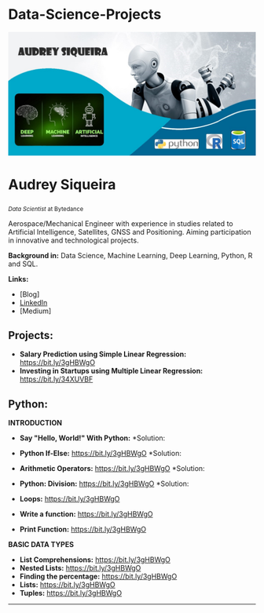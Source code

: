 # Data-Science-Projects

<p align="center">
  <img src="banner1.jpg" >
</p>

# Audrey Siqueira
<sub>*Data Scientist* at Bytedance </sub>

Aerospace/Mechanical Engineer with experience in studies related to Artificial Intelligence, Satellites, GNSS and Positioning.
Aiming participation in innovative and technological projects. 

**Background in:** Data Science, Machine Learning, Deep Learning, Python, R and SQL. 
 
 **Links:**
* [Blog]
* [LinkedIn](https://www.linkedin.com/in/audrey-siqueira-b5341ba3/)
* [Medium]


## Projects:
* **Salary Prediction using Simple Linear Regression:** https://bit.ly/3gHBWgO
* **Investing in Startups using Multiple Linear Regression:** https://bit.ly/34XUVBF 


## Python:
**INTRODUCTION**
* **Say "Hello, World!" With Python:** 
*Solution:
* **Python If-Else:** https://bit.ly/3gHBWgO
*Solution:

* **Arithmetic Operators:** https://bit.ly/3gHBWgO
*Solution:
* **Python: Division:** https://bit.ly/3gHBWgO
*Solution:
* **Loops:** https://bit.ly/3gHBWgO
* **Write a function:** https://bit.ly/3gHBWgO
* **Print Function:** https://bit.ly/3gHBWgO

**BASIC DATA TYPES**
* **List Comprehensions:** https://bit.ly/3gHBWgO
* **Nested Lists:** https://bit.ly/3gHBWgO
* **Finding the percentage:** https://bit.ly/3gHBWgO
* **Lists:** https://bit.ly/3gHBWgO
* **Tuples:** https://bit.ly/3gHBWgO


---
